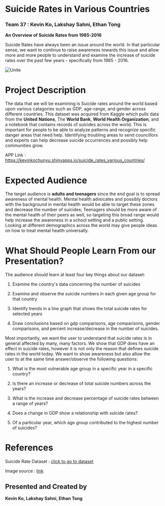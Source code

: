 # Suicide Rates in Various Countries
### Team 37 : Kevin Ko, Lakshay Sahni, Ethan Tong

**An Overview of Suicide Rates from 1985-2016**

Suicide Rates have always been an issue around the world. In that particular sense, we want to continue to raise awareness towards this issue and allow more and more people to understand and examine the increase of suicide rates over the past few years - specifically from 1985 - 2016. 

![Unite](https://www.aier.org/sites/default/files/Files/Images/Blog/9359/unitydiversity.jpg)

# Project Description 

  The data that we will be examining is Suicide rates around
the world based upon various catagories such as GDP, age-range,
and gender across different countries. This dataset
was acquired from Kaggle which pulls data from the **United**
**Nations**, The **World Bank**, **World Health Organization**, and a
notebook that contains records of suicides across the world.
This is important for people to be able to analyze patterns
and recognize specific danger areas that need help.
Identifying troubling areas to send councillors and experts
can help decrease suicide occurrences and possibly help
communities grow. 

APP Link : https://kevinkochunyu.shinyapps.io/suicide_rates_various_countries/

# Expected Audience 

  The target audience is **adults and teenagers** since the end goal is to spread awareness of mental health. 
Mental health advocates and possibly doctors with the background in mental health would be able to
target these zones and decrease the number of suicides;
Teenagers should be more aware of the mental
health of their peers as well, so targeting this broad range
would help increase the awareness in a school setting and a 
public setting. Looking at different demographics across the
world may give people ideas on how to treat mental health 
universally.

# What Should People Learn From our Presentation?

  The audience should learn at least four key things about 
our dataset:

1. Examine the country's data concerning the number of suicides

2. Examine and observe the suicide numbers in each given age group for that country

3.  Identify trends in a line graph that shows the total suicide rates for selected years

4. Draw conclusions based on gdp comparisons, age comparisons, gender comparisons, and percent increase/decrease in the number of suicides.

Most importantly, we want the user to understand that suicide rates is in general affected by many, many factors. We show that GDP does have an effect in suicide rates, however it is not only the reason that defines suicide rates in the world today. We want to show awareness but also allow the user to at the same time answer/observe the following questions: 

1. What is the most vulnerable age group in a specific year in a specific country?

2. Is there an increase or decrease of total suicide numbers across the years?

3. What is the increase and decrease percentage of suicide rates between a range of years? 

4. Does a change in GDP show a relationship with suicide rates?

5. Of a particular year, which age group contributed to the highest number of suicides? 

# References

Suicide Rate Dataset : [click to go to dataset](https://www.kaggle.com/russellyates88/suicide-rates-overview-1985-to-2016)

Image source : [link](https://www.aier.org/sites/default/files/Files/Images/Blog/9359/unitydiversity.jpg)


##  Presented and Created by 

**Kevin Ko, Lakshay Sahni, Ethan Tong**
